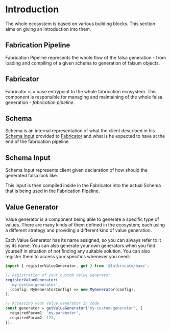 # Introduction

The whole ecosystem is based on various building blocks. This section aims on giving an introduction into them.


## Fabrication Pipeline

Fabrication Pipeline represents the whole flow of the falsa generation - from loading and compiling of a given
schema to generation of falsum objects.


## Fabricator

Fabricator is a base entrypoint to the whole fabrication ecosystem. This component is responsible for managing and
maintaining of the whole falsa generation - _fabrication pipeline_.


## Schema

Schema is an internal representation of what the client described in his [Schema Input](#schema-input) provided
to [Fabricator](#fabricator) and what is he expected to have at the end of the fabrication pipeline.


## Schema Input

Schema Input represents client given declaration of how should the generated falsa look like.

This input is then compiled inside in the Fabricator into the actual Schema that is being used in the
Fabrication Pipeline.


## Value Generator

Value generator is a component being able to generate a specific type of values. There are many kinds of them
defined in the ecosystem; each using a different strategy and providing a different kind of value generation.

Each Value Generator has its name assigned, so you can always refer to it by its name. You can also generate your own
generators when you find yourself in situation of not finding any suitable solution. You can also register them to
access your specifics whenever you need:


```typescript linenums="1"
import { registerValueGenerator, get } from '@falbricate/base';

// Registration of your custom Value Generator
registerValueGenerator(
  'my-custom-generator',
  (config: MyGeneratorConfig) => new MyGenerator(config),
);

// Accessing your Value Generator in code
const generator = getValueGenerator('my-custom-generator', {
  requiredParam1: 'my-parameter',
  requiredParam2: 123,
});
```
